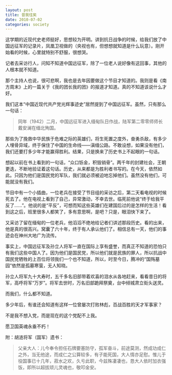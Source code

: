```yaml
---
layout: post
title: 昔我往矣
date: 2010-07-02
categories: society
---
```

这学期的近现代史老师挺好，思想较为开明。讲到抗日战争的时候，给我们放了中国远征军的记录片，凤凰卫视做的（央视也有，但想想就知道是什么玩意）。刚开始看的时候，心里就特别不舒服，很想哭。
<!--more-->

记者去采访行人，问知不知道中国远征军，除了一位老人说好像有这回事，其他的人根本就不知道。

那个主持人也说，很可悲啊，我也是去年因要做这个节目才知道的。我则是看《南方周末》上的一篇关于《我的团长我的团》的报道才知道。真的不知道该说什么才好。

我们这本“中国近现代共产党光辉事迹史”居然提到了中国远征军。虽然，只有那么一句话：

> 同年（1942）二月，中国远征军进入缅甸队日作战，陆军第二零零师师长戴安澜在缅北殉国。

那些为了挽救中华民族于危难之际的英雄们，将生死置之度外，奋勇杀敌，有多少人埋骨异域，终于保住了中国的生命线——滇缅公路。不敢设想，如果没有他们，我们还要打多少年才能赢得胜利。结果，只是换来了历史书上不起眼的一句话。

想起以前在书上看到的一句话，“众口铄金，积毁销骨”。两千年的封建社会，王朝更迭，不断地验证着这句话。历史，从来都是为胜利者书写的。在今天，依然如此。只因为他们是国民党的军队，我们就必须被迫地忘掉他们。虽然没有他们，可能就没有我们。

节目中有一个小插曲，一位老兵在接受了节目组的采访之后，第二天看电视的时候死去了。他在电视上看到了自己，异常激动，不幸去世。临死前他说“终于给我平反了……”。他说的是“平反”，可想而知这些英雄们在建国后过的是怎样的生活！看到这之后，班里很多人都笑了，多有意思啊，是吧？只是，眼泪快下来了。

又采访了留在缅甸的一位老兵，他滔滔不绝地给记者们讲述那段历史。看的出来，他是真的很高兴。窝囊了六十年，终于有人承认他们了。相信总有一天，他们的事迹会在神州大地广为流传。

事实上，中国远征军及孙立人将军一直在国际上享有盛誉，而真正不知道的恐怕只有我们这些中国人了。因为他们是国民党，所以他们就是民族的罪人，所以抗战中国民党牺牲的上百位将领我们一个也不知道，所以，时至今日，腾冲的“国殇墓园”依然是孤墓寒萤，无人知晓。

孙立人将军九十大寿时，五千多名旧部带着欢喜的泪水从各地赶来，看看昔日的将军，高呼将军“万岁”。将军去世时，万名旧部跪拜祭奠，台中倾城肃立街头送灵。

而我们，什么都不知道。

多少年后，有谁还会知道有这样一位曾屡次打败林彪，百战百胜的天才军事家？

不是我不想入党，而是现在的这个党配不上我。

愿卫国英魂永垂不朽！

附：胡涟将军（国军）遗书：

> 父亲大人：儿今奉令担任石牌要塞防守，孤军奋斗，前途莫测，然成功成仁之外，当无他途，而成仁之公算较多，有子能死国，大人情亦足慰。惟儿于役国事已十几年，菽水之欢，久亏此职，今兹殊凄凄也，恳大人依时加衣强饭，即所以超拔顽儿灵魂也，敬叩金安。

 

